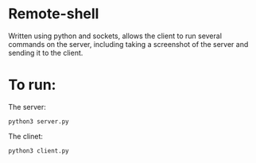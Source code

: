 # Remote-shell
Written using python and sockets, allows the client to run several commands on the server, including taking a screenshot of the server and sending it to the client.



# To run:

The server:

`
python3 server.py
`

The clinet:

`
python3 client.py
`
